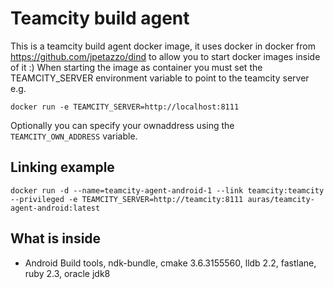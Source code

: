 Teamcity build agent
========================

This is a teamcity build agent docker image, it uses docker in docker from https://github.com/jpetazzo/dind to allow you to start docker images inside of it :)
When starting the image as container you must set the TEAMCITY_SERVER environment variable to point to the teamcity server e.g.
```
docker run -e TEAMCITY_SERVER=http://localhost:8111
```

Optionally you can specify your ownaddress using the `TEAMCITY_OWN_ADDRESS` variable.

Linking example
--------
```
docker run -d --name=teamcity-agent-android-1 --link teamcity:teamcity --privileged -e TEAMCITY_SERVER=http://teamcity:8111 auras/teamcity-agent-android:latest
```

## What is inside

- Android Build tools, ndk-bundle, cmake 3.6.3155560, lldb 2.2, fastlane, ruby 2.3, oracle jdk8
